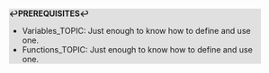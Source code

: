 <div style="margin:2em; background-color: #e0e0e0;">

<strong>↩PREREQUISITES↩</strong>

 * Variables_TOPIC: Just enough to know how to define and use one.
 * Functions_TOPIC: Just enough to know how to define and use one.

</div>

